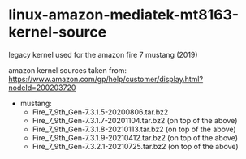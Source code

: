 # linux-amazon-mediatek-mt8163-kernel-source

legacy kernel used for the amazon fire 7 mustang (2019)

amazon kernel sources taken from: https://www.amazon.com/gp/help/customer/display.html?nodeId=200203720

- mustang:
  - Fire_7_9th_Gen-7.3.1.5-20200806.tar.bz2
  - Fire_7_9th_Gen-7.3.1.7-20201104.tar.bz2 (on top of the above)
  - Fire_7_9th_Gen-7.3.1.8-20210113.tar.bz2 (on top of the above)
  - Fire_7_9th_Gen-7.3.1.9-20210412.tar.bz2 (on top of the above)
  - Fire_7_9th_Gen-7.3.2.1-20210725.tar.bz2 (on top of the above)
